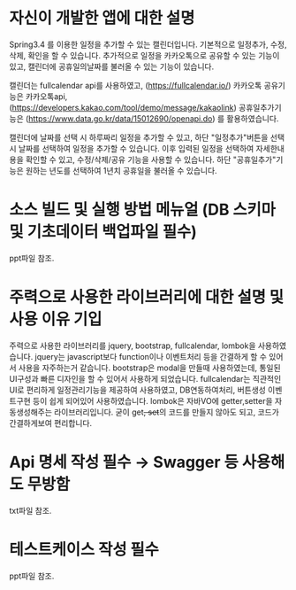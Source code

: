 # 자신이 개발한 앱에 대한 설명
Spring3.4 를 이용한 일정을 추가할 수 있는 캘린더입니다. 
기본적으로 일정추가, 수정, 삭제, 확인을 할 수 있습니다. 
추가적으로 일정을 카카오톡으로 공유할 수 있는 기능이 있고, 캘린더에 공휴일의날짜를 불러올 수 있는 기능이 있습니다.

캘린더는 fullcalendar api를 사용하였고, (https://fullcalendar.io/)
카카오톡 공유기능은 카카오톡api, (https://developers.kakao.com/tool/demo/message/kakaolink)
공휴일추가기능은 (https://www.data.go.kr/data/15012690/openapi.do) 를 활용하였습니다.

캘린더에 날짜를 선택 시 하루짜리 일정을 추가할 수 있고, 하단 "일정추가"버튼을 선택 시 날짜를 선택하여 일정을 추가할 수 있습니다.
이후 입력된 일정을 선택하여 자세한내용을 확인할 수 있고, 수정/삭제/공유 기능을 사용할 수 있습니다.
하단 "공휴일추가"기능은 원하는 년도를 선택하여 1년치 공휴일을 불러올 수 있습니다.
 

# 소스 빌드 및 실행 방법 메뉴얼 (DB 스키마 및 기초데이터 백업파일 필수)
ppt파일 참조.


# 주력으로 사용한 라이브러리에 대한 설명 및 사용 이유 기입
주력으로 사용한 라이브러리를 
jquery, bootstrap, fullcalendar, lombok을 사용하였습니다.
jquery는 javascript보다 function이나 이벤트처리 등을 간결하게 할 수 있어서 사용을 자주하는거 같습니다.
bootstrap은 modal을 만들때 사용하였는데, 통일된 UI구성과 빠른 디자인을 할 수 있어서 사용하게 되었습니다.
fullcalendar는 직관적인 UI로 편리하게 일정관리기능을 제공하여 사용하였고, DB연동하여처리, 버튼생성 이벤트구현 등이 쉽게 되어있어 사용하였습니다.
lombok은 자바VO에 getter,setter을 자동생성해주는 라이브러리입니다. 굳이 get~~, set~~의 코드를 만들지 않아도 되고, 코드가 간결하게보여 편리합니다. 


# Api 명세 작성 필수 → Swagger 등 사용해도 무방함
txt파일 참조.


# 테스트케이스 작성 필수
ppt파일 참조.
